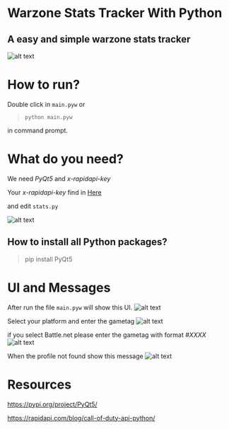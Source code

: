 # Warzone Stats Tracker With Python
## A easy and simple warzone stats tracker 
![alt text](doc/img/2.png "Warzone Stats Tracker")
# How to run?
Double click in `main.pyw` 
or 
> `python main.pyw` 

in command prompt.

# What do you need?
We need _PyQt5_ and _x-rapidapi-key_ 

Your _x-rapidapi-key_ find in [Here](https://rapidapi.com/elreco/api/call-of-duty-modern-warfare/details)

and edit `stats.py`

![alt text](doc/img/5.png "Warzone Stats Tracker")

## How to install all Python packages? 
> pip install PyQt5 

# UI and Messages
After run the file `main.pyw` will show this UI.
![alt text](doc/img/1.png "Warzone Stats Tracker")

Select your platform and enter the gametag
![alt text](doc/img/2.png "Warzone Stats Tracker")

if you select Battle.net please enter the gametag with format _#XXXX_
![alt text](doc/img/3.png "Warzone Stats Tracker")

When the profile not found show this message
![alt text](doc/img/4.png "Warzone Stats Tracker")

# Resources
https://pypi.org/project/PyQt5/

https://rapidapi.com/blog/call-of-duty-api-python/
